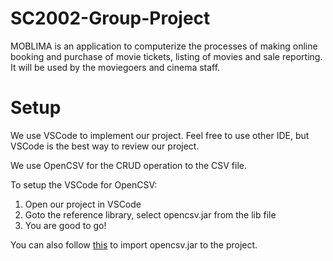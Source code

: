 # SC2002-Group-Project
MOBLIMA is an application to computerize the processes of making online booking and purchase of movie tickets, listing of movies and sale reporting. It will be used by the moviegoers and cinema staff.

# Setup
We use VSCode to implement our project. Feel free to use other IDE, but VSCode is the best way to review our project.

We use OpenCSV for the CRUD operation to the CSV file.

To setup the VSCode for OpenCSV:
1. Open our project in VSCode
2. Goto the reference library, select opencsv.jar from the lib file
3. You are good to go!

You can also follow [this](https://stackoverflow.com/questions/50232557/visual-studio-code-java-extension-how-to-add-a-jar-to-classpath#:~:text=1.1.1.jar%22%0A%20%20%20%20%5D%0A%7D-,Option%202%3A%20Via%20User%20Interface,-If%20Java%20Extension) to import opencsv.jar to the project.
